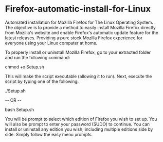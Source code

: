 # Firefox-automatic-install-for-Linux
Automated installation for Mozilla Firefox for The Linux Operating System. The objective is to provide a method to easily install Mozilla Firefox directly from Mozilla's website and enable Firefox's automatic update feature for the latest releases. Providing a pure stock Mozilla Firefox experience for everyone using your Linux computer at home. 

To properly install or uninstall Mozilla Firefox, go to your extracted folder and run the following command:

chmod +x Setup.sh

This will make the script executable (allowing it to run).  Next, execute the script by typing one of the following.

   ./Setup.sh

-- OR --

   bash Setup.sh

You will be prompt to select which edition of Firefox you wish to set up. You will also be prompt to enter your password (SUDO) to continue. You can install or uninstall any edition you wish, including multiple editions side by side. Simply follow the easy menu prompts.
